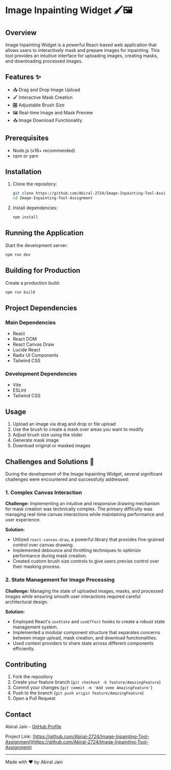 # Image Inpainting Widget 🖌️🖼️

## Overview
Image Inpainting Widget is a powerful React-based web application that allows users to interactively mask and prepare images for inpainting. This tool provides an intuitive interface for uploading images, creating masks, and downloading processed images.

## Features ✨
- 📤 Drag and Drop Image Upload
- 🖌️ Interactive Mask Creation
- 🎛️ Adjustable Brush Size
- 🖼️ Real-time Image and Mask Preview
- 📥 Image Download Functionality

## Prerequisites
- Node.js (v18+ recommended)
- npm or yarn

## Installation
1. Clone the repository:
   ```bash
   git clone https://github.com/Abiral-2724/Image-Inpainting-Tool-Assignment.git
   cd Image-Inpainting-Tool-Assignment
   ```
2. Install dependencies:
   ```bash
   npm install
   ```

## Running the Application
Start the development server:
```bash
npm run dev
```

## Building for Production
Create a production build:
```bash
npm run build
```

## Project Dependencies
### Main Dependencies
- React
- React DOM
- React Canvas Draw
- Lucide React
- Radix UI Components
- Tailwind CSS

### Development Dependencies
- Vite
- ESLint
- Tailwind CSS

## Usage
1. Upload an image via drag and drop or file upload
2. Use the brush to create a mask over areas you want to modify
3. Adjust brush size using the slider
4. Generate mask image
5. Download original or masked images

## Challenges and Solutions 🧩

During the development of the Image Inpainting Widget, several significant challenges were encountered and successfully addressed:

### 1. Complex Canvas Interaction
**Challenge:** Implementing an intuitive and responsive drawing mechanism for mask creation was technically complex. The primary difficulty was managing real-time canvas interactions while maintaining performance and user experience.

**Solution:** 
- Utilized `react-canvas-draw`, a powerful library that provides fine-grained control over canvas drawing.
- Implemented debounce and throttling techniques to optimize performance during mask creation.
- Created custom brush size controls to give users precise control over their masking process.

### 2. State Management for Image Processing
**Challenge:** Managing the state of uploaded images, masks, and processed images while ensuring smooth user interactions required careful architectural design.

**Solution:**
- Employed React's `useState` and `useEffect` hooks to create a robust state management system.
- Implemented a modular component structure that separates concerns between image upload, mask creation, and download functionalities.
- Used context providers to share state across different components efficiently.


## Contributing
1. Fork the repository
2. Create your feature branch (`git checkout -b feature/AmazingFeature`)
3. Commit your changes (`git commit -m 'Add some AmazingFeature'`)
4. Push to the branch (`git push origin feature/AmazingFeature`)
5. Open a Pull Request

## Contact
Abiral Jain - [GitHub Profile](https://github.com/Abiral-2724)

Project Link: [https://github.com/Abiral-2724/Image-Inpainting-Tool-Assignment](https://github.com/Abiral-2724/Image-Inpainting-Tool-Assignment)

---
Made with ❤️ by Abiral Jain
